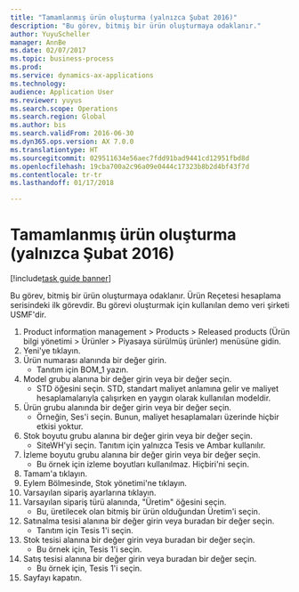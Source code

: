 ```yaml
--- 
title: "Tamamlanmış ürün oluşturma (yalnızca Şubat 2016)"
description: "Bu görev, bitmiş bir ürün oluşturmaya odaklanır."
author: YuyuScheller
manager: AnnBe
ms.date: 02/07/2017
ms.topic: business-process
ms.prod: 
ms.service: dynamics-ax-applications
ms.technology: 
audience: Application User
ms.reviewer: yuyus
ms.search.scope: Operations
ms.search.region: Global
ms.author: bis
ms.search.validFrom: 2016-06-30
ms.dyn365.ops.version: AX 7.0.0
ms.translationtype: HT
ms.sourcegitcommit: 029511634e56aec7fdd91bad9441cd12951fbd8d
ms.openlocfilehash: 19cba700a2c96a09e0444c17323b8b2d4bf43f7d
ms.contentlocale: tr-tr
ms.lasthandoff: 01/17/2018

---
```

# <a name="create-a-finished-product-february-2016-only"></a>Tamamlanmış ürün oluşturma (yalnızca Şubat 2016)

[!include[task guide banner](../../includes/task-guide-banner.md)]

Bu görev, bitmiş bir ürün oluşturmaya odaklanır. Ürün Reçetesi hesaplama serisindeki ilk görevdir. Bu görevi oluşturmak için kullanılan demo veri şirketi USMF'dir.

1. Product information management > Products > Released products (Ürün bilgi yönetimi > Ürünler > Piyasaya sürülmüş ürünler) menüsüne gidin.
2. Yeni'ye tıklayın.
3. Ürün numarası alanında bir değer girin.
    * Tanıtım için BOM_1 yazın.  
4. Model grubu alanına bir değer girin veya bir değer seçin.
    * STD öğesini seçin. STD, standart maliyet anlamına gelir ve maliyet hesaplamalarıyla çalışırken en yaygın olarak kullanılan modeldir.  
5. Ürün grubu alanında bir değer girin veya bir değer seçin.
    * Örneğin, Ses'i seçin. Bunun, maliyet hesaplamaları üzerinde hiçbir etkisi yoktur.  
6. Stok boyutu grubu alanına bir değer girin veya bir değer seçin.
    * SiteWH'yi seçin. Tanıtım için yalnızca Tesis ve Ambar kullanılır.  
7. İzleme boyutu grubu alanına bir değer girin veya bir değer seçin.
    * Bu örnek için izleme boyutları kullanılmaz. Hiçbiri'ni seçin.  
8. Tamam'a tıklayın.
9. Eylem Bölmesinde, Stok yönetimi'ne tıklayın.
10. Varsayılan sipariş ayarlarına tıklayın.
11. Varsayılan sipariş türü alanında, "Üretim" öğesini seçin.
    * Bu, üretilecek olan bitmiş bir ürün olduğundan Üretim'i seçin.  
12. Satınalma tesisi alanına bir değer girin veya buradan bir değer seçin.
    * Tanıtım için Tesis 1'i seçin.  
13. Stok tesisi alanına bir değer girin veya buradan bir değer seçin.
    * Bu örnek için, Tesis 1'i seçin.  
14. Satış tesisi alanına bir değer girin veya buradan bir değer seçin.
    * Bu örnek için, Tesis 1'i seçin.  
15. Sayfayı kapatın.


